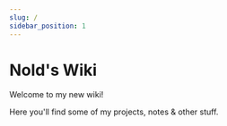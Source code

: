 ```yaml
---
slug: /
sidebar_position: 1
---
```

# Nold's Wiki

Welcome to my new wiki!

Here you'll find some of my projects, notes & other stuff.
